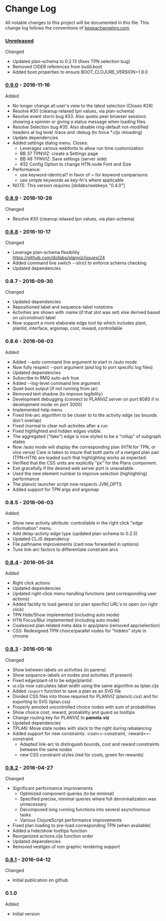 # Change Log

All notable changes to this project will be documented in this file. This change log follows the conventions of [keepachangelog.com](http://keepachangelog.com/).

### [Unreleased]

Changed
- Updated plan-schema to 0.2.13 (fixes TPN selection bug)
- Removed CIDER references from build.boot
- Added boot.properties to ensure BOOT_CLOJURE_VERSION=1.8.0

### [0.9.0] - 2016-11-16

Added
- No longer change all user's view to the latest selection (Closes #28)
- Resolve #30 (cleanup relaxed tpn values, via plan-schema)
- Resolve event storm bug #33. Also quiets peer browser sessions showing a
  spinner or giving a status message when loading files.
- Resolve Selection bug #35. Also disable ring-default not-modified
  headers at log level :trace and :debug (to force *.cljs reloading)
- Update dependencies
- Added settings dialog menu. Closes:
  * Leverages various webfonts to allow run time customization
  * BB 37 TPNVIZ: create a Settings page
  * BB 48 TPNVIZ: Save settings (server side)
  * #32 Config Option to change HTN node Font and Size
- Performance:
  * use keyword-identical? in favor of = for keyword comparisons
  * use simple keywords as key-fn's where applicable
- NOTE: This version requires [dollabs/webkeys "0.4.0"]

### [0.8.9] - 2016-10-26

Changed
- Resolve #30 (cleanup relaxed tpn values, via plan-schema)

### [0.8.8] - 2016-10-17

Changed
- Leverage plan-schema flexibility
  https://github.com/dollabs/planviz/issues/24
- Added command line switch --strict to enforce schema checking
- Updated dependencies

### 0.8.7 - 2016-09-30

Changed
- Updated dependencies
- Repositioned label and sequence-label notations
- Activities are shown with :name (if that slot was set)
  else derived based on ui/construct-label
- Now support a more elaborate edge tool tip which includes
  plant, plantid, interface, argsmap, cost, reward, controllable

### 0.8.6 - 2016-06-03

Added
- Added --auto command line argument to start in /auto mode
- Now fully respect --port argument (and log to port specific log files)
- Updated dependencies
- Subscribe to RMQ auto-ack true
- Added --log-level command line argument
- Quiet boot output (if not running from jar)
- Removed text shadow (to improve legibility)
- Development debugging (connect to PLANVIZ server on port 8080
  if in development mode on port 3000)
- Implemented help menu
- Fixed link-arc algorithm to be closer to to the activity edge (so bounds don't overlap)
- Fixed /normal to clear null-activites after a run
- Fixed highlighted and hidden edges visible.
- The aggregated ("fake") edge is now styled to be a "rollup" of subgraph states
- Now /auto mode will display the corresponding plan (HTN for TPN, or vice versa)
  Care is taken to insure that both parts of a merged plan pair (TPN=HTN) are
  loaded such that highlighting works as expected.
- Verified that the CSS units are explicitly "px" for the Plans component.
- Exit gracefully if the desired web server port is unavailable.
- Used the new element number to improve selection (highlighting) performance
- The planviz launcher script now respects JVM_OPTS
- Added support for TPN args and argsmap

### 0.8.5 - 2016-06-03

Added
- Show new activity attribute :controllable in the right click "edge information" menu.
- Add delay-activty edge type (updated plan-schema to 0.2.5)
- Updated CLJS dependency
- File pathname improvements (cwd now forwarded in options)
- Tune link-arc factors to differentiate constraint arcs

### [0.8.4] - 2016-05-24

Added
- Right click actions
- Updated dependencies
- Updated right-click menu handling functions (and corresponding user actions)
- Added facility to load general (or plan specific) URL's to open (on right click)
- TPN Hide/Show implemented (including auto mode)
- HTN Focus/Blur implemented (including auto mode)
- Coalesced plan related meta data in app/plans (removed app/selection)
- CSS: Redesigned TPN choice/parallel nodes for "hidden" style in chrome

### [0.8.3] - 2016-05-16

Changed
- Show between labels on activities (in parens)
- Show sequence-labels on nodes and activities (if present)
- Fixed edge/plant-id to be edge/plantid
- ui.cljs now calculates label width using the same algorithm as tplan.cljs
- Added `/export` function to save a plan as an SVG file
- Divided CSS files into those required for PLANVIZ (planviz.css)
  and for exporting to SVG (tplan.css)
- Properly annoted uncontrolled choice nodes with sum of probabilities
- Show choice cost, reward, probability and guard as tooltips
- Change routing key for PLANVIZ to **pamela.viz**
- Updated dependencies
- TPLAN: Move state nodes with slack to the right during rebalancing
- Added support for new constraints: :cost<=-constraint, :reward>=-constraint
  * Adapted link-arc to distinguish bounds, cost and reward constraints
    between the same nodes
  * new CSS constraint styles (red for costs, green for rewards)

### [0.8.2] - 2016-04-27

Changed
* Significant performance improvements
  * Optimized component queries (to be minimal)
  * Specified precise, minimal queries where full denormalization was unnecessary
  * Decomposed long running functions into several asynchronous tasks
  * Various ClojureScript performance improvements
* Fixed plan loading to pre-load corresponding TPN (when available)
* Added a hide/show tooltips function
* Reorganized actions.cljs function order
* Updated dependencies
* Removed vestiges of non graphic rendering support

### [0.8.1] - 2016-04-12

Changed
* Initial publication on github

### 0.1.0

Added
*  Initial version

[0.8.1]: https://github.com/dollabs/planviz/compare/0.1.0...0.8.1
[0.8.2]: https://github.com/dollabs/planviz/compare/0.8.1...0.8.2
[0.8.3]: https://github.com/dollabs/planviz/compare/0.8.2...0.8.3
[0.8.4]: https://github.com/dollabs/planviz/compare/0.8.3...0.8.4
[0.8.8]: https://github.com/dollabs/planviz/compare/0.8.4...0.8.8
[0.8.9]: https://github.com/dollabs/planviz/compare/0.8.8...0.8.9
[0.9.0]: https://github.com/dollabs/planviz/compare/0.8.9...0.9.0
[Unreleased]: https://github.com/dollabs/planviz/compare/0.9.0...HEAD

